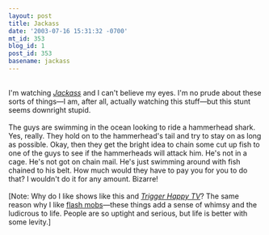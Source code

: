 ```yaml
---
layout: post
title: Jackass
date: '2003-07-16 15:31:32 -0700'
mt_id: 353
blog_id: 1
post_id: 353
basename: jackass
---
```

<br />I'm watching <a href="http://www.mtv.com/onair/jackass/"><cite>Jackass</cite></a> and I can't believe my eyes. I'm no prude about these sorts of things&#x2014;I am, after all, actually watching this stuff&#x2014;but this stunt seems downright stupid.<br /><br />The guys are swimming in the ocean looking to ride a hammerhead shark. Yes, really. They hold on to the hammerhead's tail and try to stay on as long as possible. Okay, then they get the bright idea to chain some cut up fish to one of the guys to see if the hammerheads will attack him. He's not in a cage. He's not got on chain mail. He's just swimming around with fish chained to his belt. How much would they have to pay you for you to do that? I wouldn't do it for any amount. Bizarre!<br /><br />[Note: Why do I like shows like this and <a href="http://www.triggerhappytv.com/"><cite>Trigger Happy TV</cite></a>? The same reason why I like <a href="http://www.cheesebikini.com/blog/archives/cat_flash_mobs.html">flash mobs</a>&#x2014;these things add a sense of whimsy and the ludicrous to life. People are so uptight and serious, but life is better with some levity.]<br /><br /><br />
